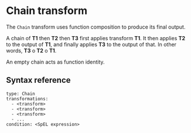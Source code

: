 # Chain transform

The `Chain` transform uses function composition to produce its final output.

A chain of **T1** then **T2** then **T3** first applies transform **T1**.
It then applies **T2** to the output of **T1**, and finally applies **T3** to
the output of that.  In other words, **T3** o **T2** o **T1**.

An empty chain acts as function identity.

## <a id="syntax-reference"></a>Syntax reference

```
type: Chain
transformations:
  - <transform>
  - <transform>
  - <transform>
  - ...
condition: <SpEL expression>
```
